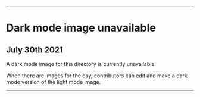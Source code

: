 
***
 
# Dark mode image unavailable

## July 30th 2021

A dark mode image for this directory is currently unavailable.

When there are images for the day, contributors can edit and make a dark mode version of the light mode image.

***
